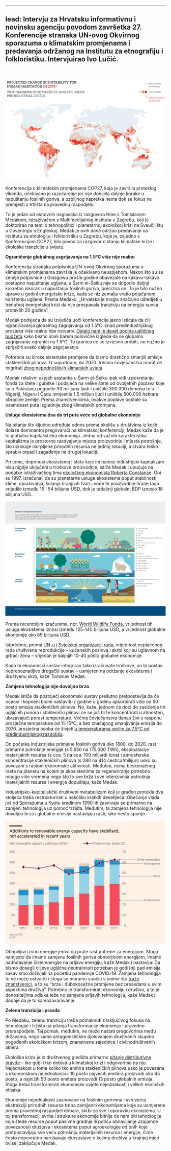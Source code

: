 <!--
.. title: Klimatska kriza traži pravednu raspodjelu umjesto tržišnih rješenja
.. layout: post
.. date: 2022-11-26 12:00:00 UTC
.. previewimage: /images/uninhabitability.png
.. description: Intervju za Hrvatsku informativnu i novinsku agenciju povodom završetka 27. Konferencije stranaka UN-ovog Okvirnog sporazuma o klimatskim promjenama i predavanja održanog na Institutu za etnografiju i folkloristiku. Intervjuirao Ivo Lučić.
-->

---
lead: Intervju za Hrvatsku informativnu i novinsku agenciju povodom završetka 27. Konferencije stranaka UN-ovog Okvirnog sporazuma o klimatskim promjenama i predavanja održanog na Institutu za etnografiju i folkloristiku. Intervjuirao Ivo Lučić.
---

<br>

![](/images/uninhabitability.png)

Konferencija o klimatskim promjenama COP27, koja je završila proteklog vikenda, očekivano je razočarenje jer nije donijela daljnje korake u napuštanju fosilnih goriva, a ozbiljnog napretka nema dok se fokus ne premjesti s tržišta na pravednu raspodjelu.

To je jedan od osnovnih naglasaka iz razgovora Hine s Tomislavom Medakom, istraživačem s Multimedijalnog instituta u Zagrebu, koji je doktorirao na temi o tehnopolitici i planetarnoj ekološkoj krizi na Sveučilištu u Coventryju u Engleskoj. Medak je ovih dana održao predavanje na Institutu za etnologiju i folkloristiku u Zagrebu, koje je, zajedno s Konferencijom COP27, bilo povod za razgovor o stanju klimatske krize i ekološke tranzicije u svijetu.

**Ograničenje globalnog zagrijavanja na 1.5°C više nije realno**

Konferencija stranaka potpisnica UN-ovog Okvirnog sporazuma o klimatskim promjenama završila je očekivano neuspjehom. Nakon što su se zemlje potpisnice u Glasgowu prošle godine obavezale na kakavo-takavo postupno napuštanje ugljena, u Šarm el-Šeiku nije se dogodio daljnji kokretan iskorak u napuštanju fosilnih goriva, precizira on. To je bilo nužno upravo u godini energetske krize, kada se niz zemalja vratio pojačanom korištenju ugljena. Prema Medaku, „Hrvatska je mogla značajno uštedjeti u trenutnoj energetskoj krizi da nije prespavala tranziciju na energiju sunca proteklih 20 godina“.

Medak podsjeća da su izvješća uoči konferencije jasno isticala da cilj ograničavanja globalnog zagrijavanja od 1.5°C iznad predindustrijskog prosjeka više realno nije ostvariv. [Ostalo nam je devet godina ugljičnog budžeta](https://www.washingtonpost.com/climate-environment/2022/11/11/cop27-egypt-carbon-budget-gas-projects/) kako bismo imali barem polovične izglede da se globalno zagrijavanje ograniči na 1.5°C. Ta granica će se izvjesno probiti, no nužno je spriječiti svako daljnje zagrijavanje.

Potrebne su široke sistemske promjene da bismo drastično smanjili emisije stakleničkih plinova. U suprotnom, do 2070. trećina čovječanstva morat će migrirati [zbog nepodnošljivih klimatskih uvjeta](https://www.pnas.org/doi/abs/10.1073/pnas.1910114117).

Medak relativni uspjeh sastanka u Šarm el-Šeiku ipak vidi u pokretanju fonda za štete i gubitke i podsjeća na velike štete od ovoljetnih poplava koje su u Pakistanu pogodile 33 milijuna ljudi i uništile 300.000 domova te u Nigeriji, Nigeru i Čadu izmjestile 1.5 milijun ljudi i uništile 500.000 hektara obradive zemlje. Prema znanstvenicima, ovakve poplave postale su osamdeset puta izglednije zbog klimatskih promjena.

**Usluge ekosistema dva do tri puta veće od globalne ekonomije**

Na pitanje što ključno određuje odnos prema okolišu u društvima iz kojih dolaze dominantni pregovarači na klimatskoj konferenciji, Medak kaže da je to globalna kapitalistička ekonomija. Jedna od važnih karakteristika kapitalizma je prostorno razdvajanje mjesta proizvodnje i mjesta potrošnje, što uzrokuje iscrpljene prirodnih resursa ne jednoj lokaciji, a stvara teško oprabiv otpad i zagađenje na drugoj lokaciji.

Pri tome, doprinosi ekosistema i štete koje im nanosi industrijski kapitalizam nisu nigdje uključeni u troškove proizvodnje, ističe Medak i upućuje na podatke istraživačkog tima [ekološkog ekonomista Roberta Constanze](https://mro.massey.ac.nz/bitstream/handle/10179/9476/Costanza%20et%20al%20Nature%201997%20prepublicaton.pdf). Oni su 1997. izračunali da su planetarne usluge ekosistema poput stabilnosti klime, oprašivanja, kolanja hranjivih tvari i vode te proizvodnje hrane tada vrijedile između 16 i 54 bilijuna USD, dok je tadašnji globalni BDP iznosio 18 bilijuna USD.

![](/images/ecosystem_services_EEA.png)

Prema recentnijim izračunima, npr. [World Wildlife Funda,](https://www.worldwildlife.org/pages/living-planet-report-2018) vrijednost tih usluga ekosistema iznosi između 125-140 bilijuna USD, a vrijednost globalne ekonomije oko 85 bilijuna USD.

Istodobno, prema [UN-u i Svjetskoj organizaciji rada](https://digitallibrary.un.org/record/856760/files/E_CN-6_2017_3-EN.pdf?ln=en), vrijednost neplaćenog rada društvene reprodukcije – kućanskih poslova i skrbi koji su uglavnom na grbači žena – vrijedan je daljnjih 10-40 posto globalne ekonomije.

Kada bi ekonomski sustav integrirao tako izračunate troškove, on bi postao neprepoznatljivo drugačiji sustav – usmjeren na održanje ekosistema i društvenu skrb, kaže Tomislav Medak.

**Zamjena tehnologija nije dovoljno brza**

Medak ističe da postojeći ekonomski sustav prešutno pretpostavlja da će oceani i kopneni biomi nastaviti iz godine u godinu apsorbirati više od 50 posto emisija stakleničkih plinova. No, kaže, jednom će doći do zasićenja tih ugljičnih ponora i staklenički plinovi će se još brže koncentrirati u atmosferi, ubrzavajući porast temperature. Većina čovječanstva danas živi u rasponu prosječne temperature od 11-15°C, a bez značajnog smanjivanja emisija do 2070. prosječna osoba će živjeti [u temperaturama većim za 7.5°C od predindustrijskog razdoblja](https://www.pnas.org/doi/abs/10.1073/pnas.1910114117).

Od početka industrijske primjene fosilnih goriva oko 1800. do 2020. rast primarne potrošnje energije (s 5.650 na 175.000 TWh), eksploatacije materijalnih resursa (s cca. 5 na cca. 100 mlijardi tona) i atmosferske koncentracije stakleničkih plinova (s 280 na 414 čestica/milijun) usko su povezani s rastom ekonomske aktivnosti. Međutim, nema beskonačnog rasta na planetu na kojem je ekosistemima za regeneriranje potrebno mnogo više vremena nego što to sve brža i sve intenzivnija potrošnja materijalnih resursa i energije dopuštaju, kaže Medak.

Industrijsko-kapitalistički društveni metabolizam koji je građen protekla dva stoljeća treba restrukturirati u nekoliko kratkih desetljeća. Obećanja vlada još od Sporazuma u Kyotu sredinom 1990-ih zasnivaju se primarno na zamjeni tehnologija uz pomoć tržišta. Međutim, ta zamjena tehnologija nije dovoljno brza i globalne emisije nastavljaju rasti, iako nešto sporije.

![](/images/stabilising_renewables.png)

Obnovljivi izvori energije jedva da prate rast potrebe za energijom. Stoga namjesto da imamo zamjenu fosilnih goriva obnovljivom energijom, imamo nadodavanje čiste energije na prljavu energiju, kaže Medak i nastavlja: Da bismo dosegli ciljeve ugljične neutralnosti potreban je godišnji pad emisija kakav smo doživjeli na početku pandemije COVID-19. Zamjena tehnologija to ne može ostvariti i stoga se moramo suočiti s onime što [traže znanstvenici](https://www.ipcc.ch/2018/10/08/summary-for-policymakers-of-ipcc-special-report-on-global-warming-of-1-5c-approved-by-governments/), a to su “brze i dubokosežne promjene bez presedana u svim aspektima društva”. Potrebno je transformirati ekonomiju i društvo, a to je donositeljima odluka teže no zamjena prljavih tehnologija, kaže Medak i dodaje da je to samozavaravanje.

**Zelena tranzicija i pravda**

Po Medaku, zelenu tranziciju treba pomaknuti s isključivog fokusa na tehnologije i tržišta na pitanja transformacije ekonomije i pravedne preraspodjele. Taj pomak, međutim, ne može nastati pregovorima među državama, nego samo antagonističkim djelovanjem društvenih skupina pogođenih ekološkom krizom, znanstvene zajednice i civilnodruštvenih aktera.

Ekološka kriza je iz društvenog gledišta primarno [pitanje distributivne pravde](https://direct.mit.edu/glep/article/20/4/4/95068/Prisoners-of-the-Wrong-Dilemma-Why-Distributive) – tko gubi i tko dobiva u klimatskoj krizi i odgovorima na nju. Nejednakost u tome koliko tko emitira stakleničkih plinova usko je povezana s ekonomskom nejednakošću: 10 posto najvećih emitera proizvodi oko 45 posto, a najnižih 50 posto emitera proizvodi 13 posto globalnih emisija. Stoga treba transformirati ekonomske uvjete nejednakosti i velikih ekoloških otisaka.

Ekonomije nejednakosti zasnovane na fosilnim gorivima i sve većoj ekstrakciji prirodnih resursa treba zamijeniti ekonomijama koje su usmjerene prema pravednoj raspodjeli dobara, skrbi za sve i oporavku ekosistema. U toj transformaciji svrha i strukture ekonomije bitnije će nam biti tehnologije koje štede resurse poput pasivne gradnje ili potiču obnavljanje uzajamne povezanosti društava i ekosistema poput agroekologije od onih koje pretpostavljaju sve veću potrošnju materijalnih resursa i energije, čime često nepovratno narušavaju ekosustave o kojima društva u krajnjoj mjeri ovise, zaključuje Medak.

